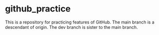 # github_practice
This is a repository for practicing features of GitHub.
The main branch is a descendant of origin.
The dev branch is sister to the main branch.